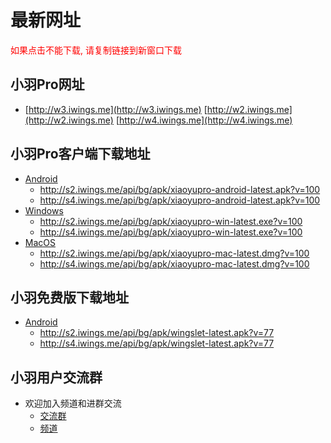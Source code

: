 # 最新网址
<span style="color:#FF0000;">如果点击不能下载, 请复制链接到新窗口下载</span>

## 小羽Pro网址
* [http://w3.iwings.me](http://w3.iwings.me) [http://w2.iwings.me](http://w2.iwings.me) [http://w4.iwings.me](http://w4.iwings.me)

## 小羽Pro客户端下载地址
* [Android](https://s3.iwings.me/api/bg/apk/xiaoyupro-android-latest.apk?v=100)
    * http://s2.iwings.me/api/bg/apk/xiaoyupro-android-latest.apk?v=100
    * http://s4.iwings.me/api/bg/apk/xiaoyupro-android-latest.apk?v=100
* [Windows](https://s3.iwings.me/api/bg/apk/xiaoyupro-win-latest.exe?v=100)
    * http://s2.iwings.me/api/bg/apk/xiaoyupro-win-latest.exe?v=100
    * http://s4.iwings.me/api/bg/apk/xiaoyupro-win-latest.exe?v=100
* [MacOS](https://s3.iwings.me/api/bg/apk/xiaoyupro-mac-latest.dmg?v=100)
    * http://s2.iwings.me/api/bg/apk/xiaoyupro-mac-latest.dmg?v=100
    * http://s4.iwings.me/api/bg/apk/xiaoyupro-mac-latest.dmg?v=100

## 小羽免费版下载地址
* [Android](https://s3.iwings.me/api/bg/apk/wingslet-latest.apk?v=77)
    * http://s2.iwings.me/api/bg/apk/wingslet-latest.apk?v=77
    * http://s4.iwings.me/api/bg/apk/wingslet-latest.apk?v=77

## 小羽用户交流群
* 欢迎加入频道和进群交流
    * [交流群](https://t.me/xiaoyuorg)
    * [频道](https://t.me/xiaoyuclub)